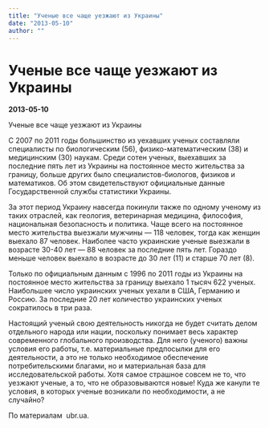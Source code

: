 ```yaml
---
title: "Ученые все чаще уезжают из Украины"
date: "2013-05-10"
author: ""
---
```


# Ученые все чаще уезжают из Украины

**2013-05-10** 

Ученые все чаще уезжают из Украины

С 2007 по 2011 годы большинство из уехавших ученых составляли специалисты по биологическим (56), физико-математическим (38) и медицинским (30) наукам. Среди сотен ученых, выехавших за последние пять лет из Украины на постоянное место жительства за границу, больше других было специалистов-биологов, физиков и математиков. Об этом свидетельствуют официальные данные Государственной службы статистики Украины.

За этот период Украину навсегда покинули также по одному ученому из таких отраслей, как геология, ветеринарная медицина, философия, национальная безопасность и политика. Чаще всего на постоянное место жительства выезжали мужчины — 118 человек, тогда как женщин выехало 87 человек. Наиболее часто украинские ученые выезжали в возрасте 30-40 лет — 88 человек за последние пять лет. Гораздо меньше человек выехало в возрасте до 30 лет (11) и старше 70 лет (8).

Только по официальным данным с 1996 по 2011 годы из Украины на постоянное место жительства за границу выехало 1 тысяч 622 ученых. Наибольшее число украинских ученых уехали в США, Германию и Россию. За последние 20 лет количество украинских ученых сократилось в три раза.

Настоящий ученый свою деятельность никогда не будет считать делом отдельного народа или нации, поскольку понимает весь характер современного глобального производства. Для него (ученого) важны условия его работы, т.е. материальные предпосылки для его деятельности, а это не только необходимое обеспечение потребительскими благами, но и материальная база для исследовательской работы. Хотя самое страшное совсем не то, что уезжают ученые, а то, что не образовываются новые! Куда же канули те условия, в которых ученые возникали по необходимости, а не случайно?

По материалам  ubr.ua.